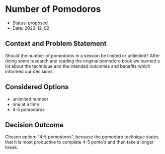 # Number of Pomodoros

* Status: proposed
* Date: 2022-12-02

## Context and Problem Statement

Should the number of pomodoros in a session be limited or unlimited? After doing some research and reading the original pomodoro book we learned a lot about the technique and the intended outcomes and benefits which informed our decisions.

## Considered Options

* unlimited number
* one at a time
* 4-5 pomodoros

## Decision Outcome

Chosen option: "4-5 pomodoros", because the pomodoro technique states that it is most productive to complete 4-5 pomo's and then take a longer break.
